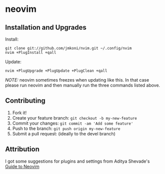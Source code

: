 # neovim

## Installation and Upgrades

Install:

    git clone git://github.com/jmkoni/nvim.git ~/.config/nvim
    nvim +PlugInstall +qall

Update:

    nvim +PlugUpgrade +PlugUpdate +PlugClean +qall

*NOTE:* neovim sometimes freezes when updating like this. In that case please run neovim and then manually run the three commands listed above.

## Contributing

1. Fork it!
2. Create your feature branch: `git checkout -b my-new-feature`
3. Commit your changes: `git commit -am 'Add some feature'`
4. Push to the branch: `git push origin my-new-feature`
5. Submit a pull request: (ideally to the devel branch)

## Attribution

I got some suggestions for plugins and settings from Aditya Shevade's [Guide to Neovim](http://nerditya.com/code/guide-to-neovim/)
